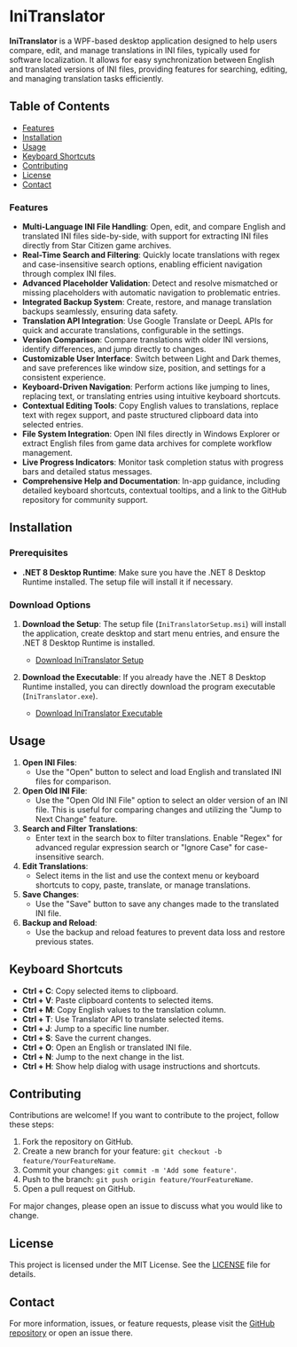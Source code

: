 # IniTranslator

**IniTranslator** is a WPF-based desktop application designed to help users compare, edit, and manage translations in INI files, typically used for software localization. It allows for easy synchronization between English and translated versions of INI files, providing features for searching, editing, and managing translation tasks efficiently.

## Table of Contents

- [Features](#features)
- [Installation](#installation)
- [Usage](#usage)
- [Keyboard Shortcuts](#keyboard-shortcuts)
- [Contributing](#contributing)
- [License](#license)
- [Contact](#contact)

### Features

- **Multi-Language INI File Handling**: Open, edit, and compare English and translated INI files side-by-side, with support for extracting INI files directly from Star Citizen game archives.  
- **Real-Time Search and Filtering**: Quickly locate translations with regex and case-insensitive search options, enabling efficient navigation through complex INI files.  
- **Advanced Placeholder Validation**: Detect and resolve mismatched or missing placeholders with automatic navigation to problematic entries.  
- **Integrated Backup System**: Create, restore, and manage translation backups seamlessly, ensuring data safety.  
- **Translation API Integration**: Use Google Translate or DeepL APIs for quick and accurate translations, configurable in the settings.  
- **Version Comparison**: Compare translations with older INI versions, identify differences, and jump directly to changes.  
- **Customizable User Interface**: Switch between Light and Dark themes, and save preferences like window size, position, and settings for a consistent experience.  
- **Keyboard-Driven Navigation**: Perform actions like jumping to lines, replacing text, or translating entries using intuitive keyboard shortcuts.  
- **Contextual Editing Tools**: Copy English values to translations, replace text with regex support, and paste structured clipboard data into selected entries.  
- **File System Integration**: Open INI files directly in Windows Explorer or extract English files from game data archives for complete workflow management.  
- **Live Progress Indicators**: Monitor task completion status with progress bars and detailed status messages.  
- **Comprehensive Help and Documentation**: In-app guidance, including detailed keyboard shortcuts, contextual tooltips, and a link to the GitHub repository for community support.

## Installation

### Prerequisites

- **.NET 8 Desktop Runtime**: Make sure you have the .NET 8 Desktop Runtime installed. The setup file will install it if necessary.

### Download Options

1. **Download the Setup**: The setup file (`IniTranslatorSetup.msi`) will install the application, create desktop and start menu entries, and ensure the .NET 8 Desktop Runtime is installed.

   - [Download IniTranslator Setup](https://github.com/ROBdk97/IniTranslator/releases/download/latest/IniTranslatorSetup.msi)

2. **Download the Executable**: If you already have the .NET 8 Desktop Runtime installed, you can directly download the program executable (`IniTranslator.exe`).

   - [Download IniTranslator Executable](https://github.com/ROBdk97/IniTranslator/releases/download/latest/IniTranslator.exe)

## Usage

1. **Open INI Files**:
   - Use the "Open" button to select and load English and translated INI files for comparison.
2. **Open Old INI File**:
   - Use the "Open Old INI File" option to select an older version of an INI file. This is useful for comparing changes and utilizing the "Jump to Next Change" feature.
3. **Search and Filter Translations**:
   - Enter text in the search box to filter translations. Enable "Regex" for advanced regular expression search or "Ignore Case" for case-insensitive search.
4. **Edit Translations**:
   - Select items in the list and use the context menu or keyboard shortcuts to copy, paste, translate, or manage translations.
5. **Save Changes**:
   - Use the "Save" button to save any changes made to the translated INI file.
6. **Backup and Reload**:
   - Use the backup and reload features to prevent data loss and restore previous states.

## Keyboard Shortcuts

- **Ctrl + C**: Copy selected items to clipboard.
- **Ctrl + V**: Paste clipboard contents to selected items.
- **Ctrl + M**: Copy English values to the translation column.
- **Ctrl + T**: Use Translator API to translate selected items.
- **Ctrl + J**: Jump to a specific line number.
- **Ctrl + S**: Save the current changes.
- **Ctrl + O**: Open an English or translated INI file.
- **Ctrl + N**: Jump to the next change in the list.
- **Ctrl + H**: Show help dialog with usage instructions and shortcuts.

## Contributing

Contributions are welcome! If you want to contribute to the project, follow these steps:

1. Fork the repository on GitHub.
2. Create a new branch for your feature: `git checkout -b feature/YourFeatureName`.
3. Commit your changes: `git commit -m 'Add some feature'`.
4. Push to the branch: `git push origin feature/YourFeatureName`.
5. Open a pull request on GitHub.

For major changes, please open an issue to discuss what you would like to change.

## License

This project is licensed under the MIT License. See the [LICENSE](https://github.com/ROBdk97/IniTranslator/blob/main/LICENSE) file for details.

## Contact

For more information, issues, or feature requests, please visit the [GitHub repository](https://github.com/ROBdk97/IniTranslator) or open an issue there.

